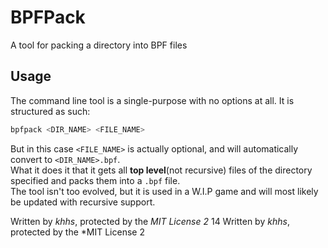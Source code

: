 # BPFPack
A tool for packing a directory into BPF files

## Usage
The command line tool is a single-purpose with no options at all.
It is structured as such:
```sh
bpfpack <DIR_NAME> <FILE_NAME>
```
But in this case `<FILE_NAME>` is actually optional, and will automatically convert to `<DIR_NAME>.bpf`.  
What it does it that it gets all **top level**(not recursive) files of the directory specified and packs them into a `.bpf` file.  
The tool isn't too evolved, but it is used in a W.I.P game and will most likely be updated with recursive support.

Written by *khhs*, protected by the *MIT License 2*​
14
Written by *khhs*, protected by the *MIT License 2
